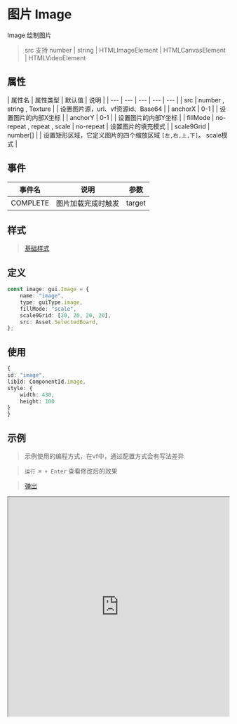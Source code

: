 # 图片 Image

Image 绘制图片

> src 支持 number | string | HTMLImageElement | HTMLCanvasElement | HTMLVideoElement 

## 属性

| 属性名 | 属性类型 | 默认值 | 说明 |
| --- | --- | --- | --- | --- |
| src | number , string , Texture |  | 设置图片源，url、vf资源id、Base64 |
| anchorX | 0-1 |  | 设置图片的内部X坐标 |
| anchorY | 0-1 |  | 设置图片的内部Y坐标 |
| fillMode | no-repeat , repeat , scale | no-repeat | 设置图片的填充模式 |
| scale9Grid | number[] |  | 设置矩形区域，它定义图片的四个缩放区域 `[左,右,上,下]`。 scale模式 |


## 事件

| 事件名  | 说明 | 参数 |
| --- | --- | --- |
|  COMPLETE | 图片加载完成时触发 | target |

## 样式

> [基础样式](/handbook/style.html#样式)

## 定义
``` typescript
const image: gui.Image = {
    name: "image",
    type: guiType.image,
    fillMode: "scale",
    scale9Grid: [20, 20, 20, 20],
    src: Asset.SelectedBoard,
};
```

## 使用
``` typescript
{
id: "image",
libId: ComponentId.image,
style: {
    width: 430,
    height: 100
}
}
```

## 示例

> 示例使用的编程方式，在vf中，通过配置方式会有写法差异

> `运行 ⌘ + Enter` 查看修改后的效果

> [弹出](https://vipkid-edu.github.io/vf-gui/play/#example/TestImage)

<iframe src="https://vipkid-edu.github.io/vf-gui/play/#example/TestImage" height="500" width="100%"></iframe>